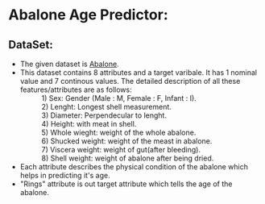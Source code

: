 # Abalone Age Predictor:

## DataSet: 
 - The given dataset is [Abalone](https://archive.ics.uci.edu/dataset/1/abalone).
 - This dataset contains 8 attributes and a target varibale. It has 1 nominal value and 7 continous values. The detailed description of all these features/attributes are as follows:<br>
        &emsp;&emsp;&emsp;1) Sex: Gender (Male : M, Female : F, Infant : I).<br>
        &emsp;&emsp;&emsp;2) Lenght: Longest shell measurement.<br>
        &emsp;&emsp;&emsp;3) Diameter: Perpendecular to lenght.<br>
        &emsp;&emsp;&emsp;4) Height: with meat in shell.<br>
        &emsp;&emsp;&emsp;5) Whole wieght: weight of the whole abalone.<br>
        &emsp;&emsp;&emsp;6) Shucked weight: weight of the meast in abalone.<br>
        &emsp;&emsp;&emsp;7) Viscera weight: weight of gut(after bleeding).<br>
        &emsp;&emsp;&emsp;8) Shell weight: weight of abalone after being dried.<br>
 - Each attribute describes the physical condition of the abalone which helps in predicting it's age.<br>
 - "Rings" attribute is out target attribute which  tells the age of the abalone.<br>
